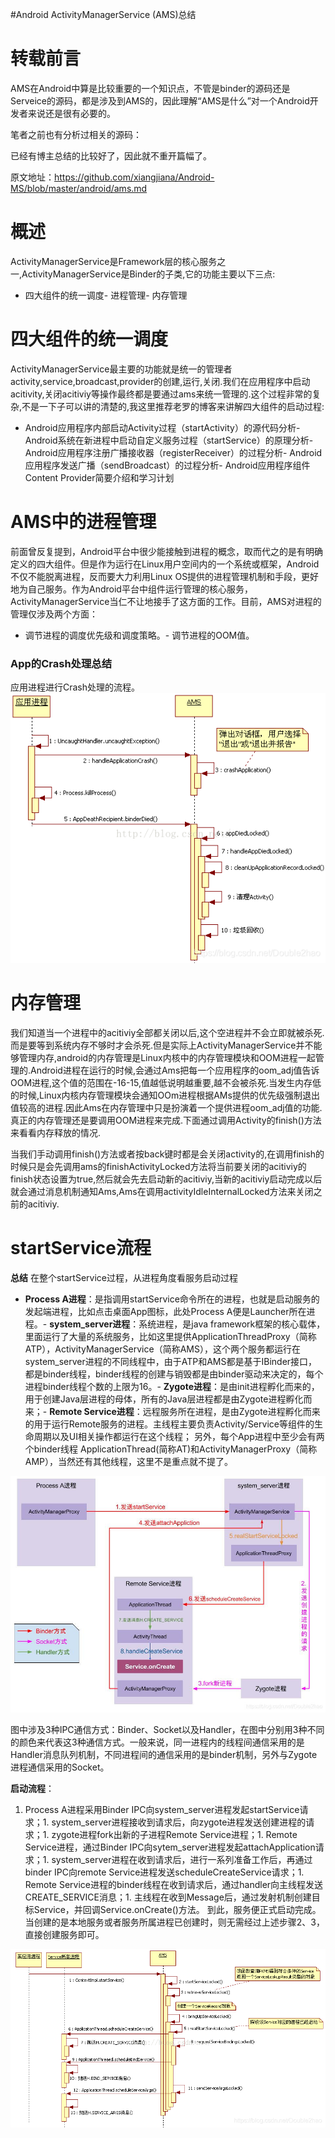 #Android ActivityManagerService (AMS)总结
# 转载前言

AMS在Android中算是比较重要的一个知识点，不管是binder的源码还是Serveice的源码，都是涉及到AMS的，因此理解“AMS是什么”对一个Android开发者来说还是很有必要的。

>  
 笔者之前也有分析过相关的源码： 


已经有博主总结的比较好了，因此就不重开篇幅了。

>  
 原文地址：https://github.com/xiangjiana/Android-MS/blob/master/android/ams.md 


# 概述

ActivityManagerService是Framework层的核心服务之一,ActivityManagerService是Binder的子类,它的功能主要以下三点:
- 四大组件的统一调度- 进程管理- 内存管理
# 四大组件的统一调度

ActivityManagerService最主要的功能就是统一的管理者activity,service,broadcast,provider的创建,运行,关闭.我们在应用程序中启动acitivity,关闭acitiviy等操作最终都是要通过ams来统一管理的.这个过程非常的复杂,不是一下子可以讲的清楚的,我这里推荐老罗的博客来讲解四大组件的启动过程:
- Android应用程序内部启动Activity过程（startActivity）的源代码分析- Android系统在新进程中启动自定义服务过程（startService）的原理分析- Android应用程序注册广播接收器（registerReceiver）的过程分析- Android应用程序发送广播（sendBroadcast）的过程分析- Android应用程序组件Content Provider简要介绍和学习计划
# AMS中的进程管理

前面曾反复提到，Android平台中很少能接触到进程的概念，取而代之的是有明确定义的四大组件。但是作为运行在Linux用户空间内的一个系统或框架，Android不仅不能脱离进程，反而要大力利用Linux OS提供的进程管理机制和手段，更好地为自己服务。作为Android平台中组件运行管理的核心服务，ActivityManagerService当仁不让地接手了这方面的工作。目前，AMS对进程的管理仅涉及两个方面：
- 调节进程的调度优先级和调度策略。- 调节进程的OOM值。
### App的Crash处理总结

应用进程进行Crash处理的流程。 <img src="https://raw.githubusercontent.com/Double2hao/xujiajia_blog/main/img/16210040286740.png" alt="在这里插入图片描述">

# 内存管理

我们知道当一个进程中的acitiviy全部都关闭以后,这个空进程并不会立即就被杀死.而是要等到系统内存不够时才会杀死.但是实际上ActivityManagerService并不能够管理内存,android的内存管理是Linux内核中的内存管理模块和OOM进程一起管理的.Android进程在运行的时候,会通过Ams把每一个应用程序的oom_adj值告诉OOM进程,这个值的范围在-16-15,值越低说明越重要,越不会被杀死.当发生内存低的时候,Linux内核内存管理模块会通知OOm进程根据AMs提供的优先级强制退出值较高的进程.因此Ams在内存管理中只是扮演着一个提供进程oom_adj值的功能.真正的内存管理还是要调用OOM进程来完成.下面通过调用Activity的finish()方法来看看内存释放的情况.

当我们手动调用finish()方法或者按back键时都是会关闭activity的,在调用finish的时候只是会先调用ams的finishActivityLocked方法将当前要关闭的acitiviy的finish状态设置为true,然后就会先去启动新的acitiviy,当新的acitiviy启动完成以后就会通过消息机制通知Ams,Ams在调用activityIdleInternalLocked方法来关闭之前的acitiviy.

# startService流程

**总结** 在整个startService过程，从进程角度看服务启动过程
- **Process A进程**：是指调用startService命令所在的进程，也就是启动服务的发起端进程，比如点击桌面App图标，此处Process A便是Launcher所在进程。- **system_server进程**：系统进程，是java framework框架的核心载体，里面运行了大量的系统服务，比如这里提供ApplicationThreadProxy（简称ATP），ActivityManagerService（简称AMS），这个两个服务都运行在system_server进程的不同线程中，由于ATP和AMS都是基于IBinder接口，都是binder线程，binder线程的创建与销毁都是由binder驱动来决定的，每个进程binder线程个数的上限为16。- **Zygote进程**：是由init进程孵化而来的，用于创建Java层进程的母体，所有的Java层进程都是由Zygote进程孵化而来；- **Remote Service进程**：远程服务所在进程，是由Zygote进程孵化而来的用于运行Remote服务的进程。主线程主要负责Activity/Service等组件的生命周期以及UI相关操作都运行在这个线程； 另外，每个App进程中至少会有两个binder线程 ApplicationThread(简称AT)和ActivityManagerProxy（简称AMP），当然还有其他线程，这里不是重点就不提了。
<img src="https://raw.githubusercontent.com/Double2hao/xujiajia_blog/main/img/16210040287241.png" alt="在这里插入图片描述">

图中涉及3种IPC通信方式：Binder、Socket以及Handler，在图中分别用3种不同的颜色来代表这3种通信方式。一般来说，同一进程内的线程间通信采用的是 Handler消息队列机制，不同进程间的通信采用的是binder机制，另外与Zygote进程通信采用的Socket。

**启动流程**：
1. Process A进程采用Binder IPC向system_server进程发起startService请求；1. system_server进程接收到请求后，向zygote进程发送创建进程的请求；1. zygote进程fork出新的子进程Remote Service进程；1. Remote Service进程，通过Binder IPC向sytem_server进程发起attachApplication请求；1. system_server进程在收到请求后，进行一系列准备工作后，再通过binder IPC向remote Service进程发送scheduleCreateService请求；1. Remote Service进程的binder线程在收到请求后，通过handler向主线程发送CREATE_SERVICE消息；1. 主线程在收到Message后，通过发射机制创建目标Service，并回调Service.onCreate()方法。 到此，服务便正式启动完成。当创建的是本地服务或者服务所属进程已创建时，则无需经过上述步骤2、3，直接创建服务即可。
<img src="https://raw.githubusercontent.com/Double2hao/xujiajia_blog/main/img/16210040288362.png" alt="在这里插入图片描述">